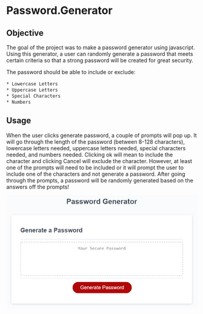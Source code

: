 # Password.Generator

## Objective

The goal of the project was to make a password generator using javascript. Using this generator, a user can randomly generate a password that meets certain criteria so that a strong password will be created for great security.

The password should be able to include or exclude:
    
    * Lowercase Letters
    * Uppercase Letters
    * Special Characters
    * Numbers


## Usage
When the user clicks generate password, a couple of prompts will pop up. It will go through the length of the password (between 8-128 characters), lowercase letters needed, uppercase letters needed, special characters needed, and numbers needed. Clicking ok will mean to include the character and clicking Cancel will exclude the character. However, at least one of the prompts will need to be included or it will prompt the user to include one of the characters and not generate a password. After going through the prompts, a password will be randomly generated based on the answers off the prompts!


![PW Generator Website](Assets/03-javascript-homework-demo.png)